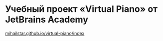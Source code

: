 # Учебный проект «Virtual Piano» от JetBrains Academy

[mihailstar.github.io/virtual-piano/index](https://mihailstar.github.io/virtual-piano/index.html)
